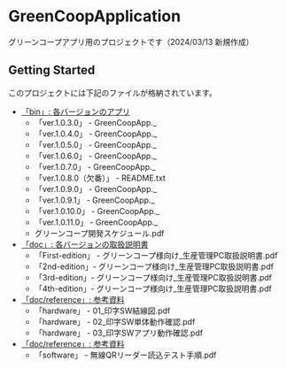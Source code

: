 # GreenCoopApplication

グリーンコープアプリ用のプロジェクトです（2024/03/13 新規作成）

## Getting Started

このプロジェクトには下記のファイルが格納されています。

- [「bin」: 各バージョンのアプリ](https://github.com/hayaka59/GreenCoopApplication/tree/main/bin)
   - 「ver.1.0.3.0」 - GreenCoopApp._
   - 「ver.1.0.4.0」 - GreenCoopApp._
   - 「ver.1.0.5.0」 - GreenCoopApp._
   - 「ver.1.0.6.0」 - GreenCoopApp._
   - 「ver.1.0.7.0」 - GreenCoopApp._
   - 「ver.1.0.8.0（欠番）」 - README.txt
   - 「ver.1.0.9.0」 - GreenCoopApp._
   - 「ver.1.0.9.1」 - GreenCoopApp._
   - 「ver.1.0.10.0」 - GreenCoopApp._
   - 「ver.1.0.11.0」 - GreenCoopApp._
   - グリーンコープ開発スケジュール.pdf
- [「doc」: 各バージョンの取扱説明書](https://github.com/hayaka59/GreenCoopApplication/tree/main/doc/manual)
   - 「First-edition」 - グリーンコープ様向け_生産管理PC取扱説明書.pdf
   - 「2nd-edition」- グリーンコープ様向け_生産管理PC取扱説明書.pdf
   - 「3rd-edition」- グリーンコープ様向け_生産管理PC取扱説明書.pdf
   - 「4th-edition」- グリーンコープ様向け_生産管理PC取扱説明書.pdf
- [「doc/reference」: 参考資料](https://github.com/hayaka59/GreenCoopApplication/tree/main/doc/reference/hardware)
   - 「hardware」 - 01_印字SW結線図.pdf
   - 「hardware」 - 02_印字SW単体動作確認.pdf
   - 「hardware」 - 03_印字SWアプリ動作確認.pdf
- [「doc/reference」: 参考資料](https://github.com/hayaka59/GreenCoopApplication/tree/main/doc/reference/software)
   - 「software」 - 無線QRリーダー読込テスト手順.pdf

